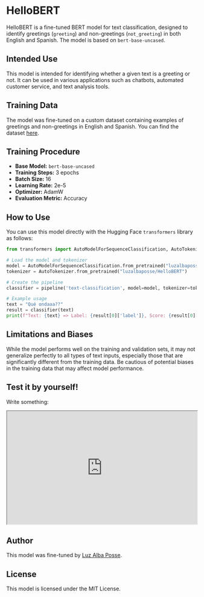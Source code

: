 # HelloBERT

HelloBERT is a fine-tuned BERT model for text classification, designed to identify greetings (`greeting`) and non-greetings (`not_greeting`) in both English and Spanish. The model is based on `bert-base-uncased`.

## Intended Use

This model is intended for identifying whether a given text is a greeting or not. It can be used in various applications such as chatbots, automated customer service, and text analysis tools.

## Training Data

The model was fine-tuned on a custom dataset containing examples of greetings and non-greetings in English and Spanish. You can find the dataset [here](https://github.com/luzalbaposse/HelloBERT/tree/main). 

## Training Procedure

- **Base Model:** `bert-base-uncased`
- **Training Steps:** 3 epochs
- **Batch Size:** 16
- **Learning Rate:** 2e-5
- **Optimizer:** AdamW
- **Evaluation Metric:** Accuracy

## How to Use

You can use this model directly with the Hugging Face `transformers` library as follows:

```python
from transformers import AutoModelForSequenceClassification, AutoTokenizer, pipeline

# Load the model and tokenizer
model = AutoModelForSequenceClassification.from_pretrained("luzalbaposse/HelloBERT")
tokenizer = AutoTokenizer.from_pretrained("luzalbaposse/HelloBERT")

# Create the pipeline
classifier = pipeline('text-classification', model=model, tokenizer=tokenizer)

# Example usage
text = "Qué ondaaa??"
result = classifier(text)
print(f"Text: {text} => Label: {result[0]['label']}, Score: {result[0]['score']}")
```

## Limitations and Biases

While the model performs well on the training and validation sets, it may not generalize perfectly to all types of text inputs, especially those that are significantly different from the training data. Be cautious of potential biases in the training data that may affect model performance.

## Test it by yourself!
Write something:

<iframe
    src="https://huggingface.co/spaces/luzalbaposse/HelloBERT?widget"
    width="100%"
    height="300px"
></iframe>

## Author

This model was fine-tuned by [Luz Alba Posse](https://huggingface.co/luzalbaposse).

## License

This model is licensed under the MIT License.
